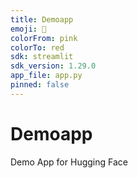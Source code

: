 ```yaml
---
title: Demoapp
emoji: 🦀
colorFrom: pink
colorTo: red
sdk: streamlit
sdk_version: 1.29.0
app_file: app.py
pinned: false
---
```


# Demoapp
Demo App for Hugging Face

